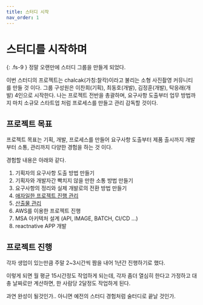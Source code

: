 ```yaml
---
title: 스터디 시작
nav_order: 1
---
```

# 스터디를 시작하며
{: .fs-9 }
정말 오랜만에 스터디 그룹을 만들게 되었다.

이번 스터디의 프로젝트는 chalcak(가칭:찰칵)이라고 불리는 소형 사진촬영 커뮤니티를 만들 것 이다. 그룹 구성원은 이찬희(기획), 최동호(개발), 김정훈(개발), 탁응래(개발) 4인으로 시작한다. 나는 프로젝트 전반을 총괄하며, 요구사항 도출부터 업무 방법까지 마치 소규모 스타트업 처럼 프로세스를 만들고 관리 감독할 것이다.

## 프로젝트 목표
프로젝트 목표는 기획, 개발, 프로세스를 만들어 요구사항 도출부터 제품 출시까지 개발부터 소통, 관리까지 다양한 경험을 하는 것 이다.

경험할 내용은 아래와 같다.

1. 기획자의 요구사항 도출 방법 만들기
2. 기획자와 개발자간 빡치지 않을 만한 소통 방법 만들기
3. 요구사항의 정리와 실제 개발로의 전환 방법 만들기
4. [애자일한 프로젝트 진행 관리](/docs/Retrospection/chalcak/401-process-management-agile)
5. [산출물 관리](/docs/Retrospection/chalcak/501-output-management)
6. AWS를 이용한 프로젝트 진행
7. MSA 아키텍처 설계 (API, IMAGE, BATCH, CI/CD ...)
8. reactnative APP 개발

## 프로젝트 진행
각자 생업이 있는만큼 주말 2~3시간씩 짬을 내어 1년간 진행하기로 했다.

이렇게 되면 월 평균 15시간정도 작업하게 되는데, 각자 좀더 열심히 한다고 가정하고 대충 날짜로만 계산하면, 한 사람당 2달정도 작업하게 된다.

과연 완성이 될것인가.. 아니면 예전의 스터디 경험처럼 술터디로 끝날 것인가.